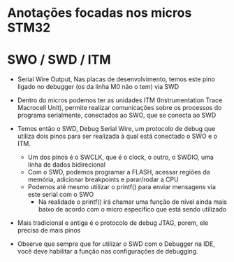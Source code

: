 # Anotações focadas nos micros STM32
# SWO / SWD / ITM
- Serial Wire Output, Nas placas de desenvolvimento, temos este pino ligado no debugger (os da linha M0 não o tem) via SWD
- Dentro do micros podemos ter as unidades ITM (Instrumentation Trace Macrocell Unit), permite realizar comunicações sobre os processos do programa serialmente, conectados ao SWO, que se conecta ao SWD
- Temos então o SWD, Debug Serial Wire, um protocolo de debug que utiliza dois pinos para ser realizada à qual está conectado o SWO e o ITM.
  - Um dos pinos é o SWCLK, que é o clock, o outro, o SWDIO, uma linha de dados bidirecional
  - Com o SWD, podemos programar a FLASH, acessar regiões da memória, adicionar breakpoints e parar/rodar a CPU
  - Podemos até mesmo utilizar o printf() para enviar mensagens via este serial com o SWO
    - Na realidade o printf() irá chamar uma função de nível ainda mais baixo de acordo com o micro específico que está sendo utilizado 
  
- Mais tradicional e antiga é o protocolo de debug JTAG, porem, ele precisa de mais pinos

- Observe que sempre que for utilizar o SWD com o Debugger na IDE, você deve habilitar a função nas configurações de debugging.
  
